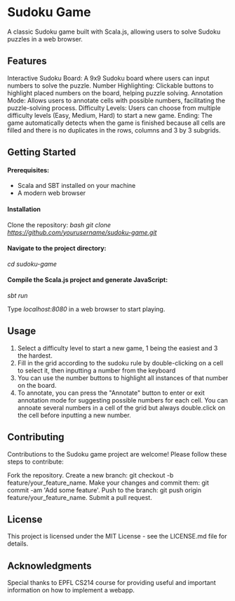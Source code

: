 # Sudoku Game

A classic Sudoku game built with Scala.js, allowing users to solve Sudoku puzzles in a web browser. 

## Features

Interactive Sudoku Board: A 9x9 Sudoku board where users can input numbers to solve the puzzle.
Number Highlighting: Clickable buttons to highlight placed numbers on the board, helping puzzle solving.
Annotation Mode: Allows users to annotate cells with possible numbers, facilitating the puzzle-solving process.
Difficulty Levels: Users can choose from multiple difficulty levels (Easy, Medium, Hard) to start a new game.
Ending: The game automatically detects when the game is finished because all cells are filled and there is no duplicates in the rows, columns and 3 by 3 subgrids.




## Getting Started

#### Prerequisites:
- Scala and SBT installed on your machine
- A modern web browser


#### Installation
  Clone the repository:
    *bash*
    *git clone https://github.com/yourusername/sudoku-game.git* 


#### Navigate to the project directory:
  *cd sudoku-game*


#### Compile the Scala.js project and generate JavaScript:
  *sbt
  run*


Type *localhost:8080* in a web browser to start playing.




## Usage

1. Select a difficulty level to start a new game, 1 being the easiest and 3 the hardest.
2. Fill in the grid according to the sudoku rule by double-clicking on a cell to select it, then inputting a number from the keyboard
3. You can use the number buttons to highlight all instances of that number on the board.
4. To annotate, you can press the "Annotate" button to enter or exit annotation mode for suggesting possible numbers for each cell. You can annoate several numbers in a cell of the grid but always double.click on the cell before inputting a new number.




## Contributing

Contributions to the Sudoku game project are welcome! Please follow these steps to contribute:

Fork the repository.
Create a new branch: git checkout -b feature/your_feature_name.
Make your changes and commit them: git commit -am 'Add some feature'.
Push to the branch: git push origin feature/your_feature_name.
Submit a pull request.




## License
This project is licensed under the MIT License - see the LICENSE.md file for details.



## Acknowledgments
Special thanks to EPFL CS214 course for providing useful and important information on how to implement a webapp.

